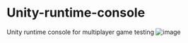 # Unity-runtime-console
Unity runtime console for multiplayer game testing
![image](https://github.com/user-attachments/assets/67532aba-2d57-4f8e-a17f-a2cbc700b4cd)

